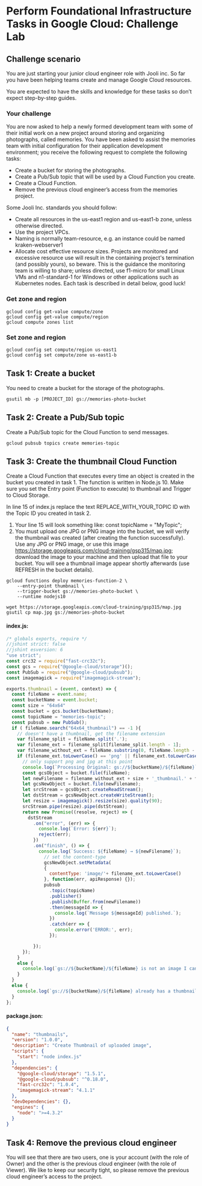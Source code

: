 # Perform Foundational Infrastructure Tasks in Google Cloud: Challenge Lab

## Challenge scenario
You are just starting your junior cloud engineer role with Jooli inc. So far you have been helping teams create and manage Google Cloud resources.

You are expected to have the skills and knowledge for these tasks so don’t expect step-by-step guides.

### Your challenge
You are now asked to help a newly formed development team with some of their initial work on a new project around storing and organizing photographs, called memories. You have been asked to assist the memories team with initial configuration for their application development environment; you receive the following request to complete the following tasks:

* Create a bucket for storing the photographs.
* Create a Pub/Sub topic that will be used by a Cloud Function you create.
* Create a Cloud Function.
* Remove the previous cloud engineer’s access from the memories project.

Some Jooli Inc. standards you should follow:

* Create all resources in the us-east1 region and us-east1-b zone, unless otherwise directed.
* Use the project VPCs.
* Naming is normally team-resource, e.g. an instance could be named kraken-webserver1
* Allocate cost effective resource sizes. Projects are monitored and excessive resource use will result in the containing project's termination (and possibly yours), so beware. This is the guidance the monitoring team is willing to share; unless directed, use f1-micro for small Linux VMs and n1-standard-1 for Windows or other applications such as Kubernetes nodes.
Each task is described in detail below, good luck!

### Get zone and region

```
gcloud config get-value compute/zone
gcloud config get-value compute/region
gcloud compute zones list

```

### Set zone and region

```
gcloud config set compute/region us-east1
gcloud config set compute/zone us-east1-b

```


## Task 1: Create a bucket

You need to create a bucket for the storage of the photographs.

```
gsutil mb -p [PROJECT_ID] gs://memories-photo-bucket
```


## Task 2: Create a Pub/Sub topic

Create a Pub/Sub topic for the Cloud Function to send messages.

```
gcloud pubsub topics create memories-topic
```


## Task 3: Create the thumbnail Cloud Function
Create a Cloud Function that executes every time an object is created in the bucket you created in task 1. The function is written in Node.js 10. Make sure you set the Entry point (Function to execute) to thumbnail and Trigger to Cloud Storage.

In line 15 of index.js replace the text REPLACE\_WITH\_YOUR_TOPIC ID with the Topic ID you created in task 2.


1. Your line 15 will look something like: const topicName = "MyTopic";
2. You must upload one JPG or PNG image into the bucket, we will verify the thumbnail was created (after creating the function successfully). Use any JPG or PNG image, or use this image https://storage.googleapis.com/cloud-training/gsp315/map.jpg; download the image to your machine and then upload that file to your bucket. You will see a thumbnail image appear shortly afterwards (use REFRESH in the bucket details).

```My Solution
gcloud functions deploy memories-function-2 \
	--entry-point thumbnail \
	--trigger-bucket gs://memories-photo-bucket \
	--runtime nodejs10
```
```
wget https://storage.googleapis.com/cloud-training/gsp315/map.jpg
gsutil cp map.jpg gs://memories-photo-bucket
```


#### index.js:

```javascript
/* globals exports, require */
//jshint strict: false
//jshint esversion: 6
"use strict";
const crc32 = require("fast-crc32c");
const gcs = require("@google-cloud/storage")();
const PubSub = require("@google-cloud/pubsub");
const imagemagick = require("imagemagick-stream");

exports.thumbnail = (event, context) => {
  const fileName = event.name;
  const bucketName = event.bucket;
  const size = "64x64"
  const bucket = gcs.bucket(bucketName);
  const topicName = "memories-topic";
  const pubsub = new PubSub();
  if ( fileName.search("64x64_thumbnail") == -1 ){
    // doesn't have a thumbnail, get the filename extension
    var filename_split = fileName.split('.');
    var filename_ext = filename_split[filename_split.length - 1];
    var filename_without_ext = fileName.substring(0, fileName.length - filename_ext.length );
    if (filename_ext.toLowerCase() == 'png' || filename_ext.toLowerCase() == 'jpg'){
      // only support png and jpg at this point
      console.log(`Processing Original: gs://${bucketName}/${fileName}`);
      const gcsObject = bucket.file(fileName);
      let newFilename = filename_without_ext + size + '_thumbnail.' + filename_ext;
      let gcsNewObject = bucket.file(newFilename);
      let srcStream = gcsObject.createReadStream();
      let dstStream = gcsNewObject.createWriteStream();
      let resize = imagemagick().resize(size).quality(90);
      srcStream.pipe(resize).pipe(dstStream);
      return new Promise((resolve, reject) => {
        dstStream
          .on("error", (err) => {
            console.log(`Error: ${err}`);
            reject(err);
          })
          .on("finish", () => {
            console.log(`Success: ${fileName} → ${newFilename}`);
              // set the content-type
              gcsNewObject.setMetadata(
              {
                contentType: 'image/'+ filename_ext.toLowerCase()
              }, function(err, apiResponse) {});
              pubsub
                .topic(topicName)
                .publisher()
                .publish(Buffer.from(newFilename))
                .then(messageId => {
                  console.log(`Message ${messageId} published.`);
                })
                .catch(err => {
                  console.error('ERROR:', err);
                });

          });
      });
    }
    else {
      console.log(`gs://${bucketName}/${fileName} is not an image I can handle`);
    }
  }
  else {
    console.log(`gs://${bucketName}/${fileName} already has a thumbnail`);
  }
};
```

#### package.json:

```json
{
  "name": "thumbnails",
  "version": "1.0.0",
  "description": "Create Thumbnail of uploaded image",
  "scripts": {
    "start": "node index.js"
  },
  "dependencies": {
    "@google-cloud/storage": "1.5.1",
    "@google-cloud/pubsub": "^0.18.0",
    "fast-crc32c": "1.0.4",
    "imagemagick-stream": "4.1.1"
  },
  "devDependencies": {},
  "engines": {
    "node": ">=4.3.2"
  }
}
```

## Task 4: Remove the previous cloud engineer
You will see that there are two users, one is your account (with the role of Owner) and the other is the previous cloud engineer (with the role of Viewer). We like to keep our security tight, so please remove the previous cloud engineer’s access to the project.